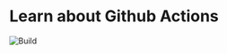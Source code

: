 # Learn about Github Actions

![Build](https://github.com/Cottin/learn-actions/actions/workflows/deploy.yml/badge.svg)
